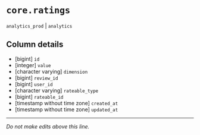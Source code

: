 # `core.ratings`
`analytics_prod` | `analytics`

## Column details
* [bigint]    `id`
* [integer]   `value`
* [character varying] `dimension`
* [bigint]    `review_id`
* [bigint]    `user_id`
* [character varying] `rateable_type`
* [bigint]    `rateable_id`
* [timestamp without time zone] `created_at`
* [timestamp without time zone] `updated_at`

-------------------------------------------------------------------------------
*Do not make edits above this line.*
